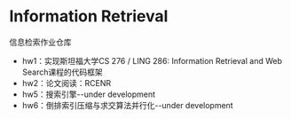 # Information Retrieval
信息检索作业仓库  

- hw1：实现斯坦福大学CS 276 / LING 286: Information Retrieval and Web Search课程的代码框架
- hw2：论文阅读：RCENR
- hw5：搜索引擎--under development
- hw6：倒排索引压缩与求交算法并行化--under development